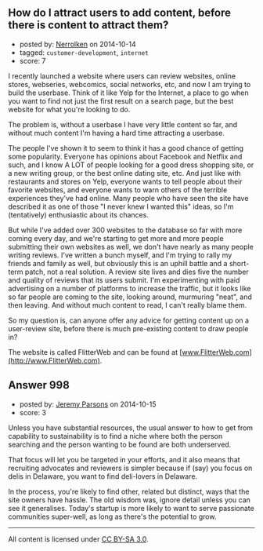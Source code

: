 ## How do I attract users to add content, before there is content to attract them?

- posted by: [Nerrolken](https://stackexchange.com/users/1518241/nerrolken) on 2014-10-14
- tagged: `customer-development`, `internet`
- score: 7

I recently launched a website where users can review websites, online stores, webseries, webcomics, social networks, etc, and now I am trying to build the userbase. Think of it like Yelp for the Internet, a place to go when you want to find not just the first result on a search page, but the best website for what you're looking to do. 

The problem is, without a userbase I have very little content so far, and without much content I'm having a hard time attracting a userbase.

The people I've shown it to seem to think it has a good chance of getting some popularity. Everyone has opinions about Facebook and Netflix and such, and I know A LOT of people looking for a good dress shopping site, or a new writing group, or the best online dating site, etc. And just like with restaurants and stores on Yelp, everyone wants to tell people about their favorite websites, and everyone wants to warn others of the terrible experiences they've had online. Many people who have seen the site have described it as one of those "I never knew I wanted this" ideas, so I'm (tentatively) enthusiastic about its chances.

But while I've added over 300 websites to the database so far with more coming every day, and we're starting to get more and more people submitting their own websites as well, we don't have nearly as many people writing reviews. I've written a bunch myself, and I'm trying to rally my friends and family as well, but obviously this is an uphill battle and a short-term patch, not a real solution. A review site lives and dies five the number and quality of reviews that its users submit. I'm experimenting with paid advertising on a number of platforms to increase the traffic, but it looks like so far people are coming to the site, looking around, murmuring "neat", and then leaving. And without much content to read, I can't really blame them.

So my question is, can anyone offer any advice for getting content up on a user-review site, before there is much pre-existing content to draw people in?

The website is called FlitterWeb and can be found at [www.FlitterWeb.com](http://www.FlitterWeb.com).


## Answer 998

- posted by: [Jeremy Parsons](https://stackexchange.com/users/497810/jeremy-parsons) on 2014-10-15
- score: 3

Unless you have substantial resources, the usual answer to how to get from capability to sustainability is to find a niche where both the person searching and the person wanting to be found are both underserved.

That focus will let you be targeted in your efforts, and it also means that recruiting advocates and reviewers is simpler because if (say) you focus on delis in Delaware, you want to find deli-lovers in Delaware.

In the process, you're likely to find other, related but distinct, ways that the site owners have hassle. The old wisdom was, ignore detail unless you can see it generalises. Today's startup is more likely to want to serve passionate communities super-well, as long as there's the potential to grow.



---

All content is licensed under [CC BY-SA 3.0](https://creativecommons.org/licenses/by-sa/3.0/).
